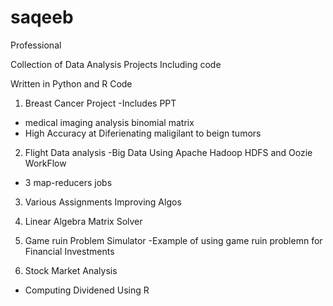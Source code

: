 # saqeeb
Professional

Collection of Data Analysis Projects Including code

Written in Python and R Code

1. Breast Cancer Project
-Includes PPT
- medical imaging analysis binomial matrix 
- High Accuracy at Diferienating maligilant to beign tumors
2. Flight Data analysis
-Big Data Using Apache Hadoop HDFS and Oozie WorkFlow
- 3 map-reducers jobs
3. Various Assignments Improving Algos


4. Linear Algebra Matrix Solver

5. Game ruin Problem Simulator
-Example of using game ruin problemn for Financial Investments

6. Stock Market Analysis
- Computing Dividened Using R
